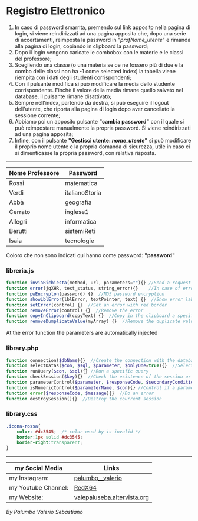 # Registro Elettronico 

1. In caso di password smarrita, premendo sul link apposito nella pagina di login, si viene reindirizzati ad una pagina apposita che,
   dopo una serie di accertamenti, reimposta la password in "*profNome_utente*" e rimanda alla pagina di login, copiando in clipboard la password;
2. Dopo il login vengono caricate le combobox con le materie e le classi del professore; 
3. Scegliendo una classe (o una materia se ce ne fossero più di due e la combo delle classi non ha -1 come selected index)
   la tabella viene riempita con i dati degli studenti corrispondenti;
4. Con il pulsante modifica si può modificare la media dello studente corrispondente. Finchè il valore della media rimane quello salvato
   nel database, il pulsante rimane disattivato;
5. Sempre nell'index, partendo da destra, si può eseguire il logout dell'utente, che riporta alla pagina di login dopo aver cancellato la sessione
   corrente;
6. Abbiamo poi un apposito pulsante **"cambia password"** con il quale si può reimpostare manualmente la propria password. Si viene reindirizzati ad
   una pagina apposita;
7. Infine, con il pulsante **"Gestisci utente: *nome_utente*"**  si può modificare il proprio nome utente e la propria domanda di sicurezza, utile in caso ci
   si dimenticasse la propria password, con relativa risposta.

--------------------------------

Nome Professore | Password
---------------|-----------------------
Rossi 	|	matematica
Verdi 	|	italianoStoria
Abbà	|	geografia
Cerrato |	inglese1
Allegri |	informatica
Berutti	|	sistemiReti
Isaia	|	tecnologie

Coloro che non sono indicati qui hanno come password: **"password"**

### libreria.js
```javascript
function inviaRichiesta(method, url, parameters=""){} //Send a request for ajax
function error(jqXHR, text_status, string_error){}    //In case of error it returns the type
function pwEncrypton(password) {}  //MD5 password encryption
function showLblError(lblError, textPointer, text) {}  //Show error label
function setError(control) {}  //Set an error with red border
function removeError(control) {}  //Remove the error
function copyInClipboard(copyText) {}  //Copy in the clipboard a specific text
function removeDumplicateValue(myArray) {}  //Remove the duplicate value from an array
```

At the error function the parameters are automatically injected

### library.php
```php
function connection($dbName){}  //Create the connection with the database
function selectDatas($con, $sql, $parameter, $onlyOne=true){}  //Select and return one or more datas with SQL Query
function runQuery($con, $sql){} //Run a specific query
function checkSession($key){}  //Check the esistence of the session or if this is expired
function parameterControl($parameter, $responseCode, $secondaryCondition=true){} //Control of a specific parameter
function isNumericControl($parameterName, $con){} //Control if a parameter is numeric. If this is true, it return the parameter
function error($responseCode, $message){}  //Do an error
function destroySession(){}  //Destroy the courrent session
```

### library.css
```css
.icona-rossa{
	color: #dc3545;  /* color used by is-invalid */
	border:1px solid #dc3545; 
	border-right:transparent;
}
```

--------------------------------

my Social Media | Links
------------- | ------------------------------------------------------------------
my Instagram: | [palumbo__valerio](https://www.instagram.com/palumbo__valerio/)
my Youtube Channel: | [RedX64](https://www.youtube.com/channel/UCWOLxDm6jrNPUvrkjsRmscg?view_as=subscriber)
my Website: | [valepaluseba.altervista.org](https://valepaluseba.altervista.org/)

*By Palumbo Valerio Sebastiano*
